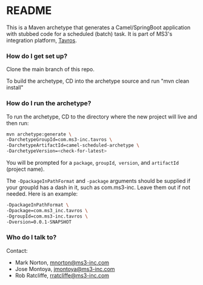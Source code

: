 # README #

This is a Maven archetype that generates a Camel/SpringBoot application with stubbed code for a scheduled (batch) task.
It is part of MS3's integration platform, [Tavros](https://github.com/MS3Inc/tavros).

### How do I get set up? ###

Clone the main branch of this repo. 

To build the archetype, CD into the archetype source and run "mvn clean install"

### How do I run the archetype? ###

To run the archetype, CD to the directory where the new project will live and then run:

```bash
mvn archetype:generate \  
-DarchetypeGroupId=com.ms3-inc.tavros \  
-DarchetypeArtifactId=camel-scheduled-archetype \  
-DarchetypeVersion=<check-for-latest>
```

You will be prompted for a `package`, `groupId`,` version`, and `artifactId` (project name).

The `-DpackageInPathFormat` and `-package` arguments should be supplied if your groupId has a dash in it, such as com.ms3-inc.  Leave them out if not needed. Here is an example:
```bash
-DpackageInPathFormat \  
-Dpackage=com.ms3_inc.tavros \  
-DgroupId=com.ms3-inc.tavros \  
-Dversion=0.0.1-SNAPSHOT
```

### Who do I talk to? ###

Contact:

* Mark Norton, mnorton@ms3-inc.com
* Jose Montoya, jmontoya@ms3-inc.com
* Rob Ratcliffe, rratcliffe@ms3-inc.com
